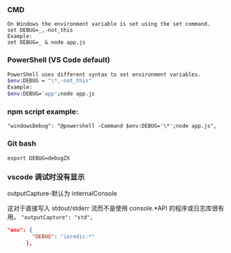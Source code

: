 ### CMD

```
On Windows the environment variable is set using the set command.
set DEBUG=_,-not_this
Example:
set DEBUG=_ & node app.js
```

### PowerShell (VS Code default)

```sh
PowerShell uses different syntax to set environment variables.
$env:DEBUG = "\*,-not_this"
Example:
$env:DEBUG='app';node app.js
```

### npm script example:

```
"windowsDebug": "@powershell -Command $env:DEBUG='\*';node app.js",
```

### Git bash

`export DEBUG=debugZX`

### vscode 调试时没有显示

outputCapture-默认为 internalConsole

这对于直接写入 stdout/stderr 流而不是使用 console.\*API 的程序或日志库很有用。
`"outputCapture": "std",`

```json
"env": {
        "DEBUG": "ioredis:*"
      },
```
